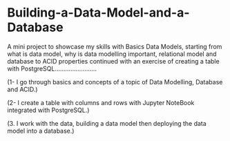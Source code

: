 # Building-a-Data-Model-and-a-Database
A mini project to showcase my skills with Basics Data Models, starting from what is data model, why is data modelling important, relational model and database to ACID properties continued with an exercise of creating a table with PostgreSQL........................

(1- I go through basics and concepts of a topic of Data Modelling, Database and ACID.)

(2- I create a table with columns and rows with Jupyter NoteBook integrated with PostgreSQL.)

(3. I work with the data, building a data model then deploying the data model into a database.)
   
